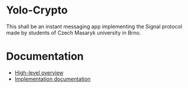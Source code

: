 # Yolo-Crypto
This shall be an instant messaging app implementing the Signal protocol made by students of Czech Masaryk university in Brno.

# Documentation
* [High-level overview](https://github.com/Moteele/Yolo-Crypto/doc/securityDesign.md)
* [Implementation documentation](https://github.com/Moteele/Yolo-Crypto/doc/documentation.md)
